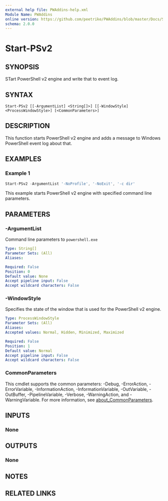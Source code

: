```yaml
---
external help file: PWAddins-help.xml
Module Name: PWAddins
online version: https://github.com/peetrike/PWAddins/blob/master/Docs/Start-PSv2.md
schema: 2.0.0
---
```


# Start-PSv2

## SYNOPSIS

STart PowerShell v2 engine and write that to event log.

## SYNTAX

```
Start-PSv2 [[-ArgumentList] <String[]>] [[-WindowStyle] <ProcessWindowStyle>] [<CommonParameters>]
```

## DESCRIPTION

This function starts PowerShell v2 engine and adds a message
to Windows PowerShell event log about that.

## EXAMPLES

### Example 1

```powershell
Start-PSv2 -ArgumentList '-NoProfile', '-NoExit', '-c dir'
```

This example starts PowerShell v2 engine with specified command line parameters.

## PARAMETERS

### -ArgumentList

Command line parameters to `powershell.exe`

```yaml
Type: String[]
Parameter Sets: (All)
Aliases:

Required: False
Position: 0
Default value: None
Accept pipeline input: False
Accept wildcard characters: False
```

### -WindowStyle

Specifies the state of the window that is used for the PowerShell v2 engine.

```yaml
Type: ProcessWindowStyle
Parameter Sets: (All)
Aliases:
Accepted values: Normal, Hidden, Minimized, Maximized

Required: False
Position: 1
Default value: Normal
Accept pipeline input: False
Accept wildcard characters: False
```

### CommonParameters
This cmdlet supports the common parameters: -Debug, -ErrorAction, -ErrorVariable, -InformationAction, -InformationVariable, -OutVariable, -OutBuffer, -PipelineVariable, -Verbose, -WarningAction, and -WarningVariable. For more information, see [about_CommonParameters](http://go.microsoft.com/fwlink/?LinkID=113216).

## INPUTS

### None

## OUTPUTS

### None

## NOTES

## RELATED LINKS
